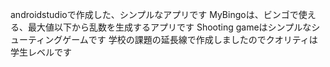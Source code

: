 androidstudioで作成した、シンプルなアプリです
MyBingoは、ビンゴで使える、最大値以下から乱数を生成するアプリです
Shooting gameはシンプルなシューティングゲームです
学校の課題の延長線で作成しましたのでクオリティは学生レベルです
